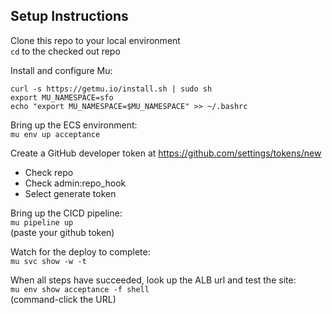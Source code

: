 ## Setup Instructions

Clone this repo to your local environment\
`cd` to the checked out repo

Install and configure Mu:
```
curl -s https://getmu.io/install.sh | sudo sh
export MU_NAMESPACE=sfo
echo "export MU_NAMESPACE=$MU_NAMESPACE" >> ~/.bashrc
```
Bring up the ECS environment:\
`mu env up acceptance`

Create a GitHub developer token at https://github.com/settings/tokens/new
  - Check repo
  - Check admin:repo_hook
  - Select generate token

Bring up the CICD pipeline:\
`mu pipeline up`\
(paste your github token)

Watch for the deploy to complete:\
`mu svc show -w -t`

When all steps have succeeded, look up the ALB url and test the site:\
`mu env show acceptance -f shell`\
(command-click the URL)
